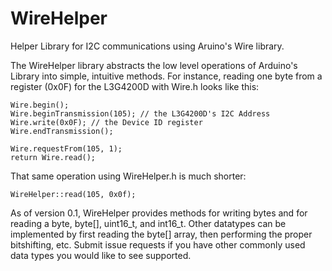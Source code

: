 WireHelper
==========

Helper Library for I2C communications using Aruino's Wire library.

The WireHelper library abstracts the low level operations of Arduino's Library into simple, intuitive methods.  For instance, reading one byte from a register (0x0F) for the L3G4200D with Wire.h looks like this:

```
Wire.begin();
Wire.beginTransmission(105); // the L3G4200D's I2C Address
Wire.write(0x0F); // the Device ID register
Wire.endTransmission(); 

Wire.requestFrom(105, 1);
return Wire.read();
````

That same operation using WireHelper.h is much shorter:

```
WireHelper::read(105, 0x0f);
```

As of version 0.1, WireHelper provides methods for writing bytes and for reading a byte, byte[], uint16_t, and int16_t.  Other datatypes can be implemented by first reading the byte[] array, then performing the proper bitshifting, etc.  Submit issue requests if you have other commonly used data types you would like to see supported.
